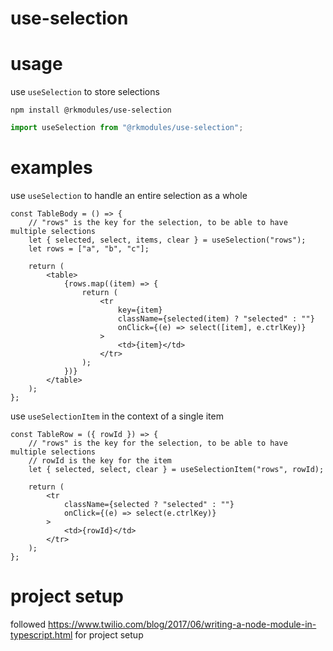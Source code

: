 # use-selection

# usage

use `useSelection` to store selections

```
npm install @rkmodules/use-selection
```

```typescript
import useSelection from "@rkmodules/use-selection";
```

# examples

use `useSelection` to handle an entire selection as a whole

```tsx
const TableBody = () => {
    // "rows" is the key for the selection, to be able to have multiple selections
    let { selected, select, items, clear } = useSelection("rows");
    let rows = ["a", "b", "c"];

    return (
        <table>
            {rows.map((item) => {
                return (
                    <tr
                        key={item}
                        className={selected(item) ? "selected" : ""}
                        onClick={(e) => select([item], e.ctrlKey)}
                    >
                        <td>{item}</td>
                    </tr>
                );
            })}
        </table>
    );
};
```

use `useSelectionItem` in the context of a single item

```tsx
const TableRow = ({ rowId }) => {
    // "rows" is the key for the selection, to be able to have multiple selections
    // rowId is the key for the item
    let { selected, select, clear } = useSelectionItem("rows", rowId);

    return (
        <tr
            className={selected ? "selected" : ""}
            onClick={(e) => select(e.ctrlKey)}
        >
            <td>{rowId}</td>
        </tr>
    );
};
```

# project setup

followed https://www.twilio.com/blog/2017/06/writing-a-node-module-in-typescript.html for project setup
